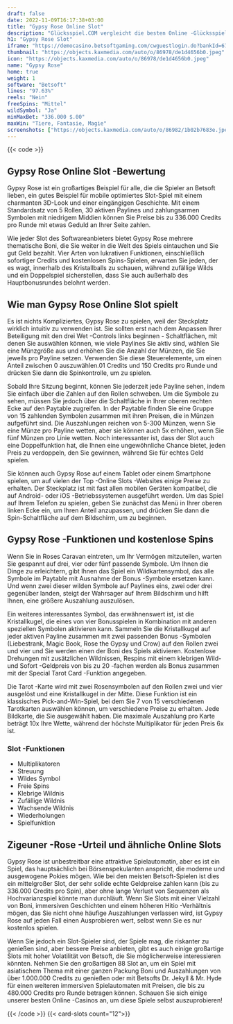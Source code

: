 ```yaml
---
draft: false
date: 2022-11-09T16:17:38+03:00
title: "Gypsy Rose Online Slot"
description: "Glücksspiel.COM vergleicht die besten Online -Glücksspiel -Sites und -spiele der Kanada.  Unabhängige Produktbewertungen und exklusive Anmeldeangebote. Jetzt spielen!"
h1: "Gypsy Rose Slot"
iframe: "https://democasino.betsoftgaming.com/cwguestlogin.do?bankId=675&gameId=478"
thumbnail: "https://objects.kaxmedia.com/auto/o/86978/de1d4656b0.jpeg"
icon: "https://objects.kaxmedia.com/auto/o/86978/de1d4656b0.jpeg"
name: "Gypsy Rose"
home: true
weight: 1
software: "Betsoft"
lines: "97.63%"
reels: "Nein"
freeSpins: "Mittel"
wildSymbol: "Ja"
minMaxBet: "336.000 $.00"
maxWin: "Tiere, Fantasie, Magie"
screenshots: ["https://objects.kaxmedia.com/auto/o/86982/1b02b7683e.jpeg"]
---
```


{{< code >}}<h2>Gypsy Rose Online Slot -Bewertung</h2><p>Gypsy Rose ist ein großartiges Beispiel für alle, die die Spieler an Betsoft lieben, ein gutes Beispiel für mobile optimiertes Slot-Spiel mit einem charmanten 3D-Look und einer eingängigen Geschichte. Mit einem Standardsatz von 5 Rollen, 30 aktiven Paylines und zahlungsarmen Symbolen mit niedrigem Middien können Sie Preise bis zu 336.000 Credits pro Runde mit etwas Geduld an Ihrer Seite zahlen.</p><p>Wie jeder Slot des Softwareanbieters bietet Gypsy Rose mehrere thematische Boni, die Sie weiter in die Welt des Spiels eintauchen und Sie gut Geld bezahlt. Vier Arten von lukrativen Funktionen, einschließlich sofortiger Credits und kostenlosen Spins-Spielen, erwarten Sie jeden, der es wagt, innerhalb des Kristallballs zu schauen, während zufällige Wilds und ein Doppelspiel sicherstellen, dass Sie auch außerhalb des Hauptbonusrundes belohnt werden.</p><h2>Wie man Gypsy Rose Online Slot spielt</h2><p>Es ist nichts Kompliziertes, Gypsy Rose zu spielen, weil der Steckplatz wirklich intuitiv zu verwenden ist. Sie sollten erst nach dem Anpassen Ihrer Beteiligung mit den drei Wet -Controls links beginnen - Schaltflächen, mit denen Sie auswählen können, wie viele Paylines Sie aktiv sind, wählen Sie eine Münzgröße aus und erhöhen Sie die Anzahl der Münzen, die Sie jeweils pro Payline setzen. Verwenden Sie diese Steuerelemente, um einen Anteil zwischen 0 auszuwählen.01 Credits und 150 Credits pro Runde und drücken Sie dann die Spinkontrolle, um zu spielen.</p><p>Sobald Ihre Sitzung beginnt, können Sie jederzeit jede Payline sehen, indem Sie einfach über die Zahlen auf den Rollen schweben. Um die Symbole zu sehen, müssen Sie jedoch über die Schaltfläche in Ihrer oberen rechten Ecke auf den Paytable zugreifen. In der Paytable finden Sie eine Gruppe von 15 zahlenden Symbolen zusammen mit ihren Preisen, die in Münzen aufgeführt sind. Die Auszahlungen reichen von 5-300 Münzen, wenn Sie eine Münze pro Payline wetten, aber sie können auch 5x erhöhen, wenn Sie fünf Münzen pro Linie wetten. Noch interessanter ist, dass der Slot auch eine Doppelfunktion hat, die Ihnen eine ungewöhnliche Chance bietet, jeden Preis zu verdoppeln, den Sie gewinnen, während Sie für echtes Geld spielen.</p><p>Sie können auch Gypsy Rose auf einem Tablet oder einem Smartphone spielen, um auf vielen der Top -Online Slots -Websites einige Preise zu erhalten. Der Steckplatz ist mit fast allen mobilen Geräten kompatibel, die auf Android- oder iOS -Betriebssystemen ausgeführt werden. Um das Spiel auf Ihrem Telefon zu spielen, geben Sie zunächst das Menü in Ihrer oberen linken Ecke ein, um Ihren Anteil anzupassen, und drücken Sie dann die Spin-Schaltfläche auf dem Bildschirm, um zu beginnen.</p><h2>Gypsy Rose -Funktionen und kostenlose Spins</h2><p>Wenn Sie in Roses Caravan eintreten, um Ihr Vermögen mitzuteilen, warten Sie gespannt auf drei, vier oder fünf passende Symbole. Um Ihnen die Dinge zu erleichtern, gibt Ihnen das Spiel ein Wildkartensymbol, das alle Symbole im Paytable mit Ausnahme der Bonus -Symbole ersetzen kann. Und wenn zwei dieser wilden Symbole auf Paylines eins, zwei oder drei gegenüber landen, steigt der Wahrsager auf Ihrem Bildschirm und hilft Ihnen, eine größere Auszahlung auszulösen.</p><p>Ein weiteres interessantes Symbol, das erwähnenswert ist, ist die Kristallkugel, die eines von vier Bonusspielen in Kombination mit anderen speziellen Symbolen aktivieren kann. Sammeln Sie die Kristallkugel auf jeder aktiven Payline zusammen mit zwei passenden Bonus -Symbolen (Liebestrank, Magic Book, Rose the Gypsy und Crow) auf den Rollen zwei und vier und Sie werden einen der Boni des Spiels aktivieren. Kostenlose Drehungen mit zusätzlichen Wildnissen, Respins mit einem klebrigen Wild- und Sofort -Geldpreis von bis zu 20 -fachen werden als Bonus zusammen mit der Special Tarot Card -Funktion angegeben.</p><p>Die Tarot -Karte wird mit zwei Rosensymbolen auf den Rollen zwei und vier ausgelöst und eine Kristallkugel in der Mitte. Diese Funktion ist ein klassisches Pick-and-Win-Spiel, bei dem Sie 7 von 15 verschiedenen Tarotkarten auswählen können, um verschiedene Preise zu erhalten. Jede Bildkarte, die Sie ausgewählt haben. Die maximale Auszahlung pro Karte beträgt 10x Ihre Wette, während der höchste Multiplikator für jeden Preis 6x ist.</p><h3>
Slot -Funktionen</h3><ul>
<li></span>
Multiplikatoren</li>
<li></span>
Streuung</li>
<li></span>
Wildes Symbol</li>
<li></span>
Freie Spins</li>
<li></span>
Klebrige Wildnis</li>
<li></span>
Zufällige Wildnis</li>
<li></span>
Wachsende Wildnis</li>
<li></span>
Wiederholungen</li>
<li></span>
Spielfunktion</li></ul><h2>Zigeuner -Rose -Urteil und ähnliche Online Slots</h2><p>Gypsy Rose ist unbestreitbar eine attraktive Spielautomatin, aber es ist ein Spiel, das hauptsächlich bei Börsenspekulanten anspricht, die moderne und ausgewogene Pokies mögen. Wie bei den meisten Betsoft-Spielen ist dies ein mittelgroßer Slot, der sehr solide echte Geldpreise zahlen kann (bis zu 336.000 Credits pro Spin), aber ohne lange Verlust von Sequenzen als Hochvarianzspiel könnte man durchläuft. Wenn Sie Slots mit einer Vielzahl von Boni, immersiven Geschichten und einem höheren Hitio -Verhältnis mögen, das Sie nicht ohne häufige Auszahlungen verlassen wird, ist Gypsy Rose auf jeden Fall einen Ausprobieren wert, selbst wenn Sie es nur kostenlos spielen.</p><p>Wenn Sie jedoch ein Slot-Spieler sind, der Spiele mag, die riskanter zu genießen sind, aber bessere Preise anbieten, gibt es auch einige großartige Slots mit hoher Volatilität von Betsoft, die Sie möglicherweise interessieren könnten. Nehmen Sie den großartigen 88 Slot an, um ein Spiel mit asiatischem Thema mit einer ganzen Packung Boni und Auszahlungen von über 1.000.000 Credits zu genießen oder mit Betsofts Dr. Jekyll & Mr. Hyde für einen weiteren immersiven Spielautomaten mit Preisen, die bis zu 480.000 Credits pro Runde betragen können. Schauen Sie sich einige unserer besten Online -Casinos an, um diese Spiele selbst auszuprobieren!</p>{{< /code >}}
{{< card-slots count="12">}}